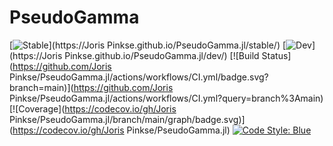 # PseudoGamma

[![Stable](https://img.shields.io/badge/docs-stable-blue.svg)](https://Joris Pinkse.github.io/PseudoGamma.jl/stable/)
[![Dev](https://img.shields.io/badge/docs-dev-blue.svg)](https://Joris Pinkse.github.io/PseudoGamma.jl/dev/)
[![Build Status](https://github.com/Joris Pinkse/PseudoGamma.jl/actions/workflows/CI.yml/badge.svg?branch=main)](https://github.com/Joris Pinkse/PseudoGamma.jl/actions/workflows/CI.yml?query=branch%3Amain)
[![Coverage](https://codecov.io/gh/Joris Pinkse/PseudoGamma.jl/branch/main/graph/badge.svg)](https://codecov.io/gh/Joris Pinkse/PseudoGamma.jl)
[![Code Style: Blue](https://img.shields.io/badge/code%20style-blue-4495d1.svg)](https://github.com/invenia/BlueStyle)

